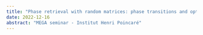```yaml
---
title: "Phase retrieval with random matrices: phase transitions and optimal spectral methods"
date: 2022-12-16
abstract: "MEGA seminar - Institut Henri Poincaré"
---
```

